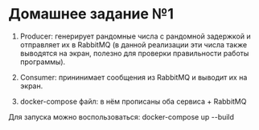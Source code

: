 # Домашнее задание №1

1. Producer: генерирует рандомные числа с рандомной задержкой и отправляет их в RabbitMQ (в данной реализации эти числа также выводятся на экран, полезно для проверки правильности работы программы).

2. Consumer: прининимает сообщения из RabbitMQ и выводит их на экран.

3. docker-compose файл: в нём прописаны оба сервиса + RabbitMQ

Для запуска можно воспользоваться: docker-compose up --build
